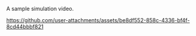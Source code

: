 A sample simulation video.

https://github.com/user-attachments/assets/be8df552-858c-4336-bf4f-8cd44bbbf821

